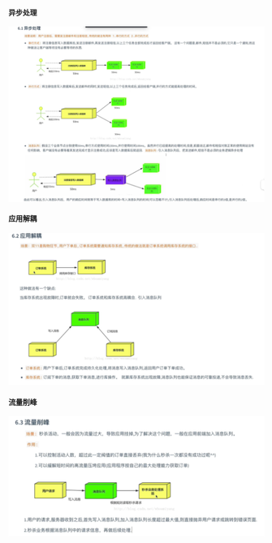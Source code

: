 #### 异步处理

![image-20200904210654601](https://raw.githubusercontent.com/CooperXJ/ImageBed/master/img/20200904210658.png)



#### 应用解耦

![image-20200904210801377](https://raw.githubusercontent.com/CooperXJ/ImageBed/master/img/20200904210803.png)

#### 流量削峰

![image-20200904211616017](https://raw.githubusercontent.com/CooperXJ/ImageBed/master/img/20200904211618.png)

